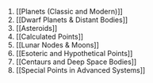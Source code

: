 1. [[Planets (Classic and Modern)]]
2. [[Dwarf Planets & Distant Bodies]]
3. [[Asteroids]]
4. [[Calculated Points]]
5. [[Lunar Nodes & Moons]]
6. [[Esoteric and Hypothetical Points]]
7. [[Centaurs and Deep Space Bodies]]
8. [[Special Points in Advanced Systems]]
